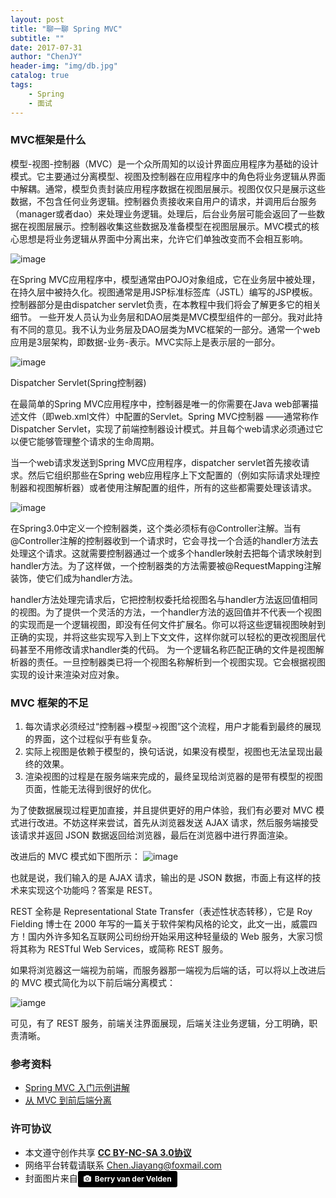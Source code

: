 ```yaml
---
layout: post
title: "聊一聊 Spring MVC"
subtitle: ""
date: 2017-07-31
author: "ChenJY"
header-img: "img/db.jpg"
catalog: true
tags: 
    - Spring
    - 面试
---
```


### MVC框架是什么

模型-视图-控制器（MVC）是一个众所周知的以设计界面应用程序为基础的设计模式。它主要通过分离模型、视图及控制器在应用程序中的角色将业务逻辑从界面中解耦。通常，模型负责封装应用程序数据在视图层展示。视图仅仅只是展示这些数据，不包含任何业务逻辑。控制器负责接收来自用户的请求，并调用后台服务（manager或者dao）来处理业务逻辑。处理后，后台业务层可能会返回了一些数据在视图层展示。控制器收集这些数据及准备模型在视图层展示。MVC模式的核心思想是将业务逻辑从界面中分离出来，允许它们单独改变而不会相互影响。

![image](http://ww1.sinaimg.cn/mw690/6941baebtw1epg9am5105g20c809nt99.gif)

在Spring MVC应用程序中，模型通常由POJO对象组成，它在业务层中被处理，在持久层中被持久化。视图通常是用JSP标准标签库（JSTL）编写的JSP模板。控制器部分是由dispatcher servlet负责，在本教程中我们将会了解更多它的相关细节。
一些开发人员认为业务层和DAO层类是MVC模型组件的一部分。我对此持有不同的意见。我不认为业务层及DAO层类为MVC框架的一部分。通常一个web应用是3层架构，即数据-业务-表示。MVC实际上是表示层的一部分。

![image](http://ww1.sinaimg.cn/mw690/6941baebtw1epg9anj7l3j20cx09it9x.jpg)

Dispatcher Servlet(Spring控制器)

在最简单的Spring MVC应用程序中，控制器是唯一的你需要在Java web部署描述文件（即web.xml文件）中配置的Servlet。Spring MVC控制器 ——通常称作Dispatcher Servlet，实现了前端控制器设计模式。并且每个web请求必须通过它以便它能够管理整个请求的生命周期。

当一个web请求发送到Spring MVC应用程序，dispatcher servlet首先接收请求。然后它组织那些在Spring web应用程序上下文配置的（例如实际请求处理控制器和视图解析器）或者使用注解配置的组件，所有的这些都需要处理该请求。

![image](http://ww4.sinaimg.cn/mw690/6941baebtw1epg9al8bv6j20f90aqjrx.jpg)

在Spring3.0中定义一个控制器类，这个类必须标有@Controller注解。当有@Controller注解的控制器收到一个请求时，它会寻找一个合适的handler方法去处理这个请求。这就需要控制器通过一个或多个handler映射去把每个请求映射到handler方法。为了这样做，一个控制器类的方法需要被@RequestMapping注解装饰，使它们成为handler方法。

handler方法处理完请求后，它把控制权委托给视图名与handler方法返回值相同的视图。为了提供一个灵活的方法，一个handler方法的返回值并不代表一个视图的实现而是一个逻辑视图，即没有任何文件扩展名。你可以将这些逻辑视图映射到正确的实现，并将这些实现写入到上下文文件，这样你就可以轻松的更改视图层代码甚至不用修改请求handler类的代码。
为一个逻辑名称匹配正确的文件是视图解析器的责任。一旦控制器类已将一个视图名称解析到一个视图实现。它会根据视图实现的设计来渲染对应对象。

### MVC 框架的不足
1. 每次请求必须经过“控制器->模型->视图”这个流程，用户才能看到最终的展现的界面，这个过程似乎有些复杂。
2. 实际上视图是依赖于模型的，换句话说，如果没有模型，视图也无法呈现出最终的效果。
3. 渲染视图的过程是在服务端来完成的，最终呈现给浏览器的是带有模型的视图页面，性能无法得到很好的优化。

为了使数据展现过程更加直接，并且提供更好的用户体验，我们有必要对 MVC 模式进行改进。不妨这样来尝试，首先从浏览器发送 AJAX 请求，然后服务端接受该请求并返回 JSON 数据返回给浏览器，最后在浏览器中进行界面渲染。

改进后的 MVC 模式如下图所示：
![image](http://i.imgur.com/QnrL8i1.png)

也就是说，我们输入的是 AJAX 请求，输出的是 JSON 数据，市面上有这样的技术来实现这个功能吗？答案是 REST。

REST 全称是 Representational State Transfer（表述性状态转移），它是 Roy Fielding 博士在 2000 年写的一篇关于软件架构风格的论文，此文一出，威震四方！国内外许多知名互联网公司纷纷开始采用这种轻量级的 Web 服务，大家习惯将其称为 RESTful Web Services，或简称 REST 服务。

如果将浏览器这一端视为前端，而服务器那一端视为后端的话，可以将以上改进后的 MVC 模式简化为以下前后端分离模式：

![iamge](http://i.imgur.com/qu5dZn1.png)

可见，有了 REST 服务，前端关注界面展现，后端关注业务逻辑，分工明确，职责清晰。

### 参考资料
* [Spring MVC 入门示例讲解](http://www.importnew.com/15141.html)
* [从 MVC 到前后端分离](http://www.importnew.com/21589.html)

### 许可协议
* 本文遵守创作共享 <a href="https://creativecommons.org/licenses/by-nc-sa/3.0/cn/" target="_blank"><b>CC BY-NC-SA 3.0协议</b></a>
* 网络平台转载请联系 Chen.Jiayang@foxmail.com
* 封面图片来自<a style="background-color:black;color:white;text-decoration:none;padding:4px 6px;font-family:-apple-system, BlinkMacSystemFont, &quot;San Francisco&quot;, &quot;Helvetica Neue&quot;, Helvetica, Ubuntu, Roboto, Noto, &quot;Segoe UI&quot;, Arial, sans-serif;font-size:12px;font-weight:bold;line-height:1.2;display:inline-block;border-radius:3px;" href="http://unsplash.com/@berry807?utm_medium=referral&amp;utm_campaign=photographer-credit&amp;utm_content=creditBadge" target="_blank" rel="noopener noreferrer" title="Download free do whatever you want high-resolution photos from Berry van der Velden"><span style="display:inline-block;padding:2px 3px;"><svg xmlns="http://www.w3.org/2000/svg" style="height:12px;width:auto;position:relative;vertical-align:middle;top:-1px;fill:white;" viewBox="0 0 32 32"><title></title><path d="M20.8 18.1c0 2.7-2.2 4.8-4.8 4.8s-4.8-2.1-4.8-4.8c0-2.7 2.2-4.8 4.8-4.8 2.7.1 4.8 2.2 4.8 4.8zm11.2-7.4v14.9c0 2.3-1.9 4.3-4.3 4.3h-23.4c-2.4 0-4.3-1.9-4.3-4.3v-15c0-2.3 1.9-4.3 4.3-4.3h3.7l.8-2.3c.4-1.1 1.7-2 2.9-2h8.6c1.2 0 2.5.9 2.9 2l.8 2.4h3.7c2.4 0 4.3 1.9 4.3 4.3zm-8.6 7.5c0-4.1-3.3-7.5-7.5-7.5-4.1 0-7.5 3.4-7.5 7.5s3.3 7.5 7.5 7.5c4.2-.1 7.5-3.4 7.5-7.5z"></path></svg></span><span style="display:inline-block;padding:2px 3px;">Berry van der Velden</span></a>